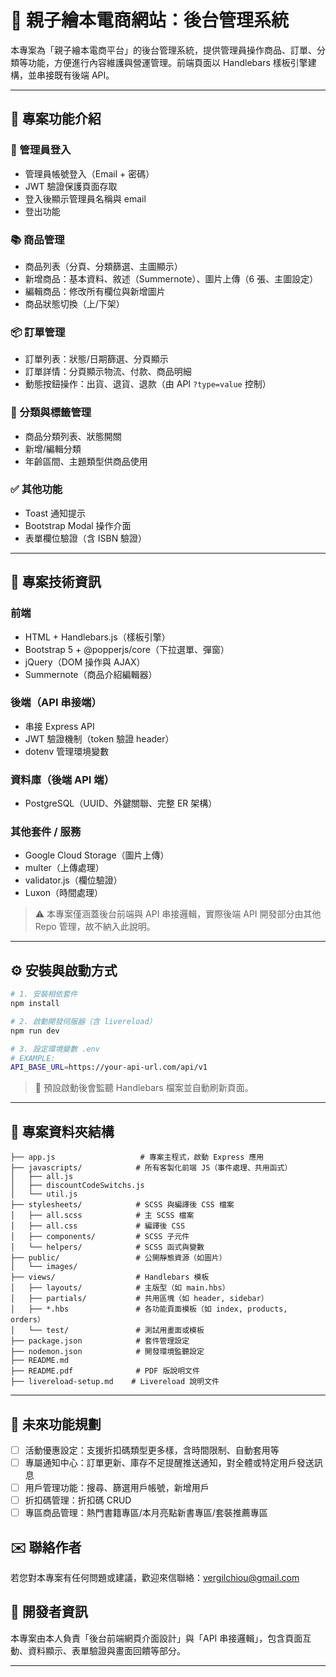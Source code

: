 # 📘 親子繪本電商網站：後台管理系統

本專案為「親子繪本電商平台」的後台管理系統，提供管理員操作商品、訂單、分類等功能，方便進行內容維護與營運管理。前端頁面以 Handlebars 樣板引擎建構，並串接既有後端 API。

---

## 📌 專案功能介紹

### 🔐 管理員登入

* 管理員帳號登入（Email + 密碼）
* JWT 驗證保護頁面存取
* 登入後顯示管理員名稱與 email
* 登出功能

### 📚 商品管理

* 商品列表（分頁、分類篩選、主圖顯示）
* 新增商品：基本資料、敘述（Summernote）、圖片上傳（6 張、主圖設定）
* 編輯商品：修改所有欄位與新增圖片
* 商品狀態切換（上/下架）

### 📦 訂單管理

* 訂單列表：狀態/日期篩選、分頁顯示
* 訂單詳情：分頁顯示物流、付款、商品明細
* 動態按鈕操作：出貨、退貨、退款（由 API `?type=value` 控制）

### 🧩 分類與標籤管理

* 商品分類列表、狀態開關
* 新增/編輯分類
* 年齡區間、主題類型供商品使用

### ✅ 其他功能

* Toast 通知提示
* Bootstrap Modal 操作介面
* 表單欄位驗證（含 ISBN 驗證）

---

## 🔧 專案技術資訊

### 前端

* HTML + Handlebars.js（樣板引擎）
* Bootstrap 5 + @popperjs/core（下拉選單、彈窗）
* jQuery（DOM 操作與 AJAX）
* Summernote（商品介紹編輯器）

### 後端（API 串接端）

* 串接 Express API
* JWT 驗證機制（token 驗證 header）
* dotenv 管理環境變數

### 資料庫（後端 API 端）

* PostgreSQL（UUID、外鍵關聯、完整 ER 架構）

### 其他套件 / 服務

* Google Cloud Storage（圖片上傳）
* multer（上傳處理）
* validator.js（欄位驗證）
* Luxon（時間處理）

> ⚠️ 本專案僅涵蓋後台前端與 API 串接邏輯，實際後端 API 開發部分由其他 Repo 管理，故不納入此說明。

---

## ⚙️ 安裝與啟動方式

```bash
# 1. 安裝相依套件
npm install

# 2. 啟動開發伺服器（含 livereload）
npm run dev

# 3. 設定環境變數 .env
# EXAMPLE:
API_BASE_URL=https://your-api-url.com/api/v1
```

> 📁 預設啟動後會監聽 Handlebars 檔案並自動刷新頁面。

---

## 📁 專案資料夾結構

```
├── app.js                   # 專案主程式，啟動 Express 應用
├── javascripts/            # 所有客製化前端 JS（事件處理、共用函式）
│   ├── all.js
│   ├── discountCodeSwitchs.js
│   └── util.js
├── stylesheets/            # SCSS 與編譯後 CSS 檔案
│   ├── all.scss            # 主 SCSS 檔案
│   ├── all.css             # 編譯後 CSS
│   ├── components/         # SCSS 子元件
│   └── helpers/            # SCSS 函式與變數
├── public/                 # 公開靜態資源（如圖片）
│   └── images/
├── views/                  # Handlebars 模板
│   ├── layouts/            # 主版型（如 main.hbs）
│   ├── partials/           # 共用區塊（如 header, sidebar）
│   ├── *.hbs               # 各功能頁面模板（如 index, products, orders）
│   └── test/               # 測試用畫面或模板
├── package.json            # 套件管理設定
├── nodemon.json            # 開發環境監聽設定
├── README.md
├── README.pdf              # PDF 版說明文件
├── livereload-setup.md    # Livereload 說明文件
```

---

<!-- ## 🖼️ 畫面截圖（Screenshots）

### 🔐 管理員登入

```md
![登入畫面](./screenshots/login.png)
```

### 📚 商品管理

```md
![商品列表](./screenshots/product-list.png)
![新增商品](./screenshots/product-add.png)
![商品圖片上傳](./screenshots/product-images.png)
![編輯商品](./screenshots/product-edit.png)
```

### 📦 訂單管理

```md
![訂單列表](./screenshots/order-list.png)
![訂單詳情](./screenshots/order-detail.png)
![訂單操作 modal](./screenshots/order-action-modal.png)
```

### 🧩 分類管理

```md
![商品分類](./screenshots/category-list.png)
![新增分類](./screenshots/category-edit.png)
```

### ✅ 互動提示

```md
![成功通知 Toast](./screenshots/toast-success.png)
![操作 Modal](./screenshots/modal-example.png)
```

--- -->

## 🔮 未來功能規劃
- [ ] 活動優惠設定：支援折扣碼類型更多樣，含時間限制、自動套用等
- [ ] 專屬通知中心：訂單更新、庫存不足提醒推送通知，對全體或特定用戶發送訊息
- [ ] 用戶管理功能：搜尋、篩選用戶帳號，新增用戶
- [ ] 折扣碼管理：折扣碼 CRUD
- [ ] 專區商品管理：熱門書籍專區/本月亮點新書專區/套裝推薦專區

## ✉️ 聯絡作者

若您對本專案有任何問題或建議，歡迎來信聯絡：vergilchiou@gmail.com



## 👤 開發者資訊

本專案由本人負責「後台前端網頁介面設計」與「API 串接邏輯」，包含頁面互動、資料顯示、表單驗證與畫面回饋等部分。

---
